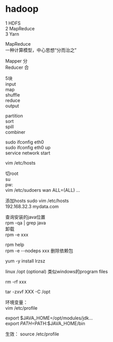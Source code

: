 # hadoop
1 HDFS  
2 MapReduce  
3 Yarn  

MapReduce  
一种计算模型，中心思想“分而治之”

Mapper 分  
Reducer 合  

5块  
input  
map  
shuffle  
reduce  
output  

partition  
sort  
spill  
combiner  

sudo ifconfig eth0  
sudo ifconfig eth0 up  
service network start  

vim /etc/hosts  

切root  
su  
pw:  
vim /etc/sudoers
wan ALL=(ALL) ...  

添加hosts
sudo vim /etc/hosts  
192.168.32.3  mydata.com   

查询安装的java位置  
rpm -qa | grep java  
卸载  
rpm -e xxx  


rpm help  
rpm -e --nodeps xxx 删除依赖包  

yum -y install lrzsz  

linux /opt (optional) 类似windows的program files  

rm -rf xxx

tar -zxvf XXX -C /opt  

环境变量：  
vim /etc/profile

export $JAVA_HOME=/opt/modules/jdk...  
export $PATH=$PATH:$JAVA_HOME/bin  

生效：
source /etc/profile   